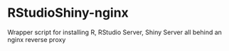 # RStudioShiny-nginx
Wrapper script for installing R, RStudio Server, Shiny Server all behind an nginx reverse proxy
